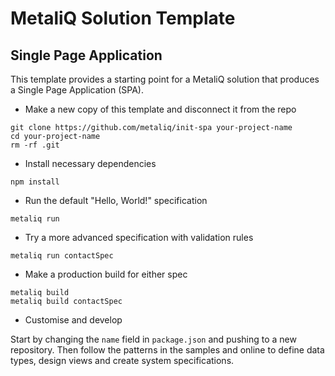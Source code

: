 # MetaliQ Solution Template
## Single Page Application

This template provides a starting point for a MetaliQ solution that produces a Single Page Application (SPA).

* Make a new copy of this template and disconnect it from the repo

```shell
git clone https://github.com/metaliq/init-spa your-project-name
cd your-project-name
rm -rf .git
```

* Install necessary dependencies

```shell
npm install
```

* Run the default "Hello, World!" specification

```shell
metaliq run
```

* Try a more advanced specification with validation rules
```shell
metaliq run contactSpec
```

* Make a production build for either spec
```shell
metaliq build
metaliq build contactSpec
```

* Customise and develop

Start by changing the `name` field in `package.json` and pushing to a new repository. 
Then follow the patterns in the samples and online to define data types, design views and create system specifications.
